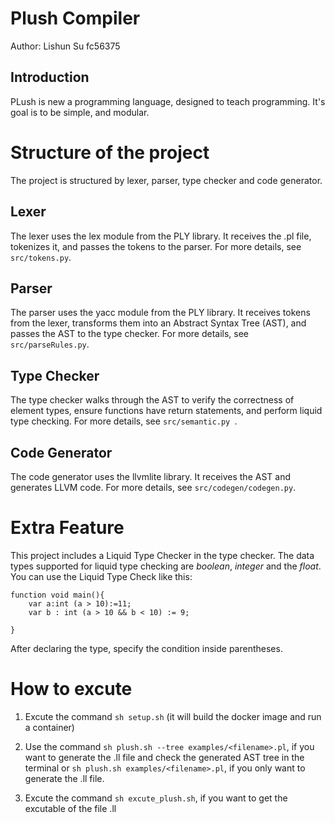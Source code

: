 # Plush Compiler

Author: Lishun Su fc56375

## Introduction
PLush is new a programming language, designed to teach programming. It's goal is to be simple, and modular.

# Structure of the project
The project is structured by lexer, parser, type checker and code generator.

## Lexer
The lexer uses the lex module from the PLY library. It receives the .pl file, tokenizes it, and passes the tokens to the parser. For more details, see `src/tokens.py`.

## Parser
The parser uses the yacc module from the PLY library. It receives tokens from the lexer, transforms them into an Abstract Syntax Tree (AST), and passes the AST to the type checker. For more details, see `src/parseRules.py`.

## Type Checker
The type checker walks through the AST to verify the correctness of element types, ensure functions have return statements, and perform liquid type checking. For more details, see `src/semantic.py `.

## Code Generator
The code generator uses the llvmlite library. It receives the AST and generates LLVM code. For more details, see `src/codegen/codegen.py`.

# Extra Feature
This project includes a Liquid Type Checker in the type checker. The data types supported for liquid type checking are *boolean*, *integer* and the *float*.
You can use the Liquid Type Check like this:
```
function void main(){
    var a:int (a > 10):=11;
    var b : int (a > 10 && b < 10) := 9;
    
} 
```
After declaring the type, specify the condition inside parentheses.

# How to excute

1. Excute the command `sh setup.sh` (it will build the docker image and run a container)

2. Use the command `sh plush.sh --tree examples/<filename>.pl`, if you want to generate the .ll file and check the generated AST tree in the terminal or `sh plush.sh examples/<filename>.pl`, if you only want to generate the .ll file. 

3. Excute the command `sh excute_plush.sh`, if you want to get the excutable of the file .ll